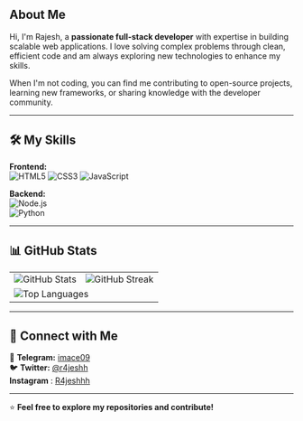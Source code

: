 ## About Me

Hi, I'm Rajesh, a **passionate full-stack developer** with expertise in building scalable web applications. I love solving complex problems through clean, efficient code and am always exploring new technologies to enhance my skills.  

When I'm not coding, you can find me contributing to open-source projects, learning new frameworks, or sharing knowledge with the developer community.

---

## 🛠️ My Skills  

**Frontend:**  
<img src="https://img.shields.io/badge/HTML5-E34F26?logo=html5&logoColor=white" alt="HTML5"> <img src="https://img.shields.io/badge/CSS3-1572B6?logo=css3&logoColor=white" alt="CSS3"> <img src="https://img.shields.io/badge/JavaScript-F7DF1E?logo=javascript&logoColor=black" alt="JavaScript">  

**Backend:**  
<img src="https://img.shields.io/badge/Node.js-339933?logo=node.js&logoColor=white" alt="Node.js">  
<img src="https://img.shields.io/badge/Python-3776AB?logo=python&logoColor=white" alt="Python">  

---

## 📊 GitHub Stats  

<table>
  <tr>
    <td>
      <img src="https://github-readme-stats.vercel.app/api?username=r4jeshh&show_icons=true&theme=dark&hide_border=true" alt="GitHub Stats">
    </td>
    <td>
      <img src="https://github-readme-streak-stats.herokuapp.com/?user=r4jeshh&theme=dark&hide_border=true" alt="GitHub Streak">
    </td>
  </tr>
  <tr>
    <td colspan="2">
      <img src="https://github-readme-stats.vercel.app/api/top-langs/?username=r4jeshh&layout=compact&theme=dark&hide_border=true" alt="Top Languages">
    </td>
  </tr>
</table>

---

## 🤝 Connect with Me  

📧 **Telegram:** [imace09](https://t.me/imace09)  
🐦 **Twitter:** [@r4jeshh](https://twitter.com/r4jeshh)  
**Instagram** : [R4jeshhh](https://instagram.com/r4jeshhh)

---

⭐ **Feel free to explore my repositories and contribute!**  
